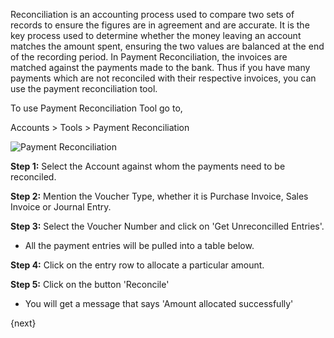 Reconciliation is an accounting process used to compare two sets of records to
ensure the figures are in agreement and are accurate. It is the key process
used to determine whether the money leaving an account matches the amount
spent, ensuring the two values are balanced at the end of the recording
period. In Payment Reconciliation, the invoices are matched against the
payments made to the bank. Thus if you have many payments which are not
reconciled with their respective invoices, you can use the payment
reconciliation tool.

To use Payment Reconciliation Tool go to,

Accounts > Tools > Payment Reconciliation

<img class="screenshot" alt="Payment Reconciliation" src="/assets/manual_erpnext_com/img/accounts/payment-reconcile-tool.png">

__Step 1:__ Select the Account against whom the payments need to be reconciled.

__Step 2:__ Mention the Voucher Type, whether it is Purchase Invoice, Sales
Invoice or Journal Entry.

__Step 3:__ Select the Voucher Number and click on 'Get Unreconcilled Entries'.  

* All the payment entries will be pulled into a table below.

__Step 4:__ Click on the entry row to allocate a particular amount.

__Step 5:__ Click on the button 'Reconcile'

* You will get a message that says 'Amount allocated successfully'

{next}
